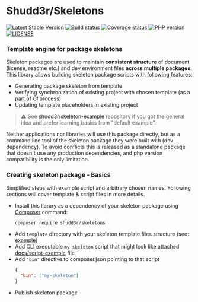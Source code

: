 # Shudd3r/Skeletons
[![Latest Stable Version](https://poser.pugx.org/shudd3r/skeletons/version)](https://packagist.org/packages/shudd3r/skeletons)
[![Build status](https://github.com/shudd3r/skeletons/workflows/build/badge.svg)](https://github.com/shudd3r/skeletons/actions)
[![Coverage status](https://coveralls.io/repos/github/shudd3r/skeletons/badge.svg?branch=develop)](https://coveralls.io/github/shudd3r/skeletons?branch=develop)
[![PHP version](https://img.shields.io/packagist/php-v/shudd3r/skeletons.svg)](https://packagist.org/packages/shudd3r/skeletons)
[![LICENSE](https://img.shields.io/github/license/shudd3r/skeletons.svg?color=blue)](LICENSE)
### Template engine for package skeletons

Skeleton packages are used to maintain **consistent structure**
of document (license, readme etc.) and dev environment files
**across multiple packages**. This library allows building
skeleton package scripts with following features:
- Generating package skeleton from template
- Verifying synchronization of existing project with chosen
  template (as a part of [_CI_](https://en.wikipedia.org/wiki/Continuous_integration) process)
- Updating template placeholders in existing project

> :warning: See [shudd3r/skeleton-example](https://github.com/shudd3r/skeleton-example)
> repository if you got the general idea and prefer learning
> basics from "default example".

Neither applications nor libraries will use this package directly,
but as a command line tool of the skeleton package they were built
with (dev dependency). To avoid conflicts this is released as a
standalone package that doesn't use any production dependencies,
and php version compatibility is the only limitation.

### Creating skeleton package - Basics
Simplified steps with example script and arbitrary chosen names.
Following sections will cover template & script files in more details.
- Install this library as a dependency of your skeleton package
  using [Composer](https://getcomposer.org/) command:
  ``` bash
  composer require shudd3r/skeletons
  ```
- Add `template` directory with your skeleton template files structure (see: [example](tests/Fixtures/example-files/template))
- Add CLI executable `my-skeleton` script that might look like
  attached [docs/script-example](docs/script-example) file
- Add `"bin"` directive to composer.json pointing to that script
  ``` json
  {
    "bin": ["my-skeleton"]
  }
  ```
- Publish skeleton package

